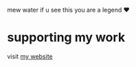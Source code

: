 mew
water
if u see this you are a legend ❤️

# supporting my work
visit [my website](https://juliand.nl)
